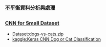 ### [不平衡資料分析與處理](https://github.com/jumbokh/nknu-class/blob/main/unbalanceDataSet.md)
##
### [CNN for Small Dataset]()
* [Dataset:dogs-vs-cats.zip](https://drive.google.com/file/d/1ipQIUCYp87_4lxZr5B0EOo2mBf71f5sF/view?usp=sharing)
* [kaggle:Keras CNN Dog or Cat Classification](https://github.com/jumbokh/nknu-class/blob/main/notebook/keras-cnn-dog-or-cat-classification.ipynb)
